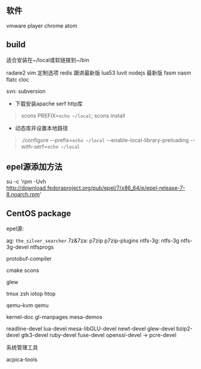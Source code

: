 
## 软件

vmware player
chrome
atom

## build

适合安装在~/local或软链接到~/bin

radare2
vim 定制选项
redis 跟进最新版
lua53
luvit
nodejs 最新版
fasm
nasm
flatc
cloc

svn: subversion

* 下载安装apache serf http库

> scons PREFIX=`echo ~/local`; scons install

* 动态库并设置本地路径

> ./configure --prefix=`echo ~/local` --enable-local-library-preloading --with-serf=`echo ~/local`


## epel源添加方法

su -c 'rpm -Uvh http://download.fedoraproject.org/pub/epel/7/x86_64/e/epel-release-7-8.noarch.rpm'


## CentOS package

epel源:

ag: `the_silver_searcher`
7z&7za: p7zip p7zip-plugins
ntfs-3g: ntfs-3g ntfs-3g-devel ntfsprogs

protobuf-compiler

cmake
scons

glew


tmux
zsh
iotop
htop

qemu-kvm
qemu

kernel-doc
gl-manpages
mesa-demos

readline-devel
lua-devel
mesa-libGLU-devel
newt-devel
glew-devel
bzip2-devel
gtk3-devel
ruby-devel
fuse-devel
openssl-devel -> pcre-devel


系统管理工具

acpica-tools
